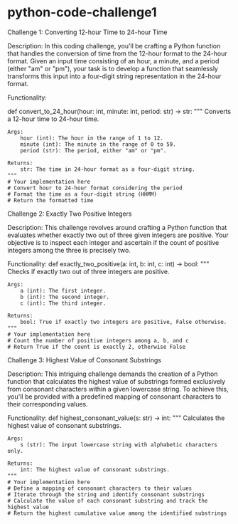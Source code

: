 # python-code-challenge1

Challenge 1: Converting 12-hour Time to 24-hour Time

Description:
In this coding challenge, you'll be crafting a Python function that handles the conversion of time from the 12-hour format to the 24-hour format. Given an input time consisting of an hour, a minute, and a period (either "am" or "pm"), your task is to develop a function that seamlessly transforms this input into a four-digit string representation in the 24-hour format.

Functionality:

def convert_to_24_hour(hour: int, minute: int, period: str) -> str:
    """
    Converts a 12-hour time to 24-hour time.

    Args:
        hour (int): The hour in the range of 1 to 12.
        minute (int): The minute in the range of 0 to 59.
        period (str): The period, either "am" or "pm".

    Returns:
        str: The time in 24-hour format as a four-digit string.
    """
    # Your implementation here
    # Convert hour to 24-hour format considering the period
    # Format the time as a four-digit string (HHMM)
    # Return the formatted time
Challenge 2: Exactly Two Positive Integers

Description:
This challenge revolves around crafting a Python function that evaluates whether exactly two out of three given integers are positive. Your objective is to inspect each integer and ascertain if the count of positive integers among the three is precisely two.

Functionality:
def exactly_two_positive(a: int, b: int, c: int) -> bool:
    """
    Checks if exactly two out of three integers are positive.

    Args:
        a (int): The first integer.
        b (int): The second integer.
        c (int): The third integer.

    Returns:
        bool: True if exactly two integers are positive, False otherwise.
    """
    # Your implementation here
    # Count the number of positive integers among a, b, and c
    # Return True if the count is exactly 2, otherwise False
Challenge 3: Highest Value of Consonant Substrings

Description:
This intriguing challenge demands the creation of a Python function that calculates the highest value of substrings formed exclusively from consonant characters within a given lowercase string. To achieve this, you'll be provided with a predefined mapping of consonant characters to their corresponding values.

Functionality:
def highest_consonant_value(s: str) -> int:
    """
    Calculates the highest value of consonant substrings.

    Args:
        s (str): The input lowercase string with alphabetic characters only.

    Returns:
        int: The highest value of consonant substrings.
    """
    # Your implementation here
    # Define a mapping of consonant characters to their values
    # Iterate through the string and identify consonant substrings
    # Calculate the value of each consonant substring and track the highest value
    # Return the highest cumulative value among the identified substrings

